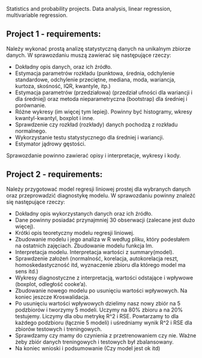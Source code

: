 Statistics and probability projects. Data analysis, linear regression, multivariable regression.

## Project 1 - requirements:
Należy wykonać prostą analizę statystyczną danych na unikalnym zbiorze danych.
W sprawozdaniu muszą zawierać się następujące rzeczy:
- Dokładny opis danych, oraz ich źródło.
- Estymacja parametrów rozkładu (punktowa, średnia, odchylenie standardowe, odchylenie przeciętne, mediana, moda, wariancja, kurtoza, skośność, IQR, kwantyle, itp.)
- Estymacja parametrów (przedziałowa) (przedział ufności dla wariancji i dla średniej) oraz metoda nieparametryczna (bootstrap) dla średniej i porównanie.
- Różne wykresy (im więcej tym lepiej). Powinny być histogramy, wkresy kwantyl-kwantyl, boxplot i inne.
- Sprawdzenie czy rozkład (rozkłady) danych pochodzą z rozkładu normalnego.
- Wykorzystanie testu statystycznego dla średniej i wariancji.
- Estymator jądrowy gęstości.

Sprawozdanie powinno zawierać opisy i interpretacje, wykresy i kody.

## Project 2 - requirements:
Należy przygotować model regresji liniowej prostej dla wybranych danych oraz przeprowadzić diagnostykę modelu. W sprawozdaniu powinny znaleźć się następujące rzeczy:
- Dokładny opis wykorzystanych danych oraz ich źródło.
- Dane powinny posiadać przynajmniej 30 obserwacji (zalecane jest dużo więcej).
- Krótki opis teoretyczny modelu regresji liniowej.
- Zbudowanie modelu i jego analiza w R według pliku, który podesłałem na ostatnich zajęciach. Zbudowanie modelu funkcja lm.
- Interpretacja modelu. Interpretacja wartości z summary(model).
- Sprawdzenie założeń (normalność, korelacja, autokorelacja reszt, homoskedastyczność itd, wyznaczenie zbioru dla którego model ma sens itd.)
- Wykresy diagnostyczne z interpretacją, wartości odstające i wpływowe (boxplot, odległość cooke’a).
- Zbudowanie nowego modelu po usunięciu wartości wpływowych. Na koniec jeszcze Kroswalidacja.
- Po usunięciu wartości wpływowych dzielimy nasz nowy zbiór na 5 podzbiorów i tworzymy 5 modeli. Uczymy na 80% zbioru a na 20% testujemy. Liczymy dla obu metrykę R^2 i RSE. Powtarzamy to dla każdego podzbioru (łącznie 5 modeli) i uśredniamy wynik R^2 i RSE dla zbiorów testowych i treningowych.
- Sprawdzamy czy mamy do czynienia z przetrenowaniem czy nie. Ważne żeby zbiór danych treningowych i testowych był zbalansowany.
- Na koniec wnioski i podsumowanie (Czy model jest ok itd)
